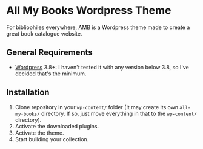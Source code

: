 # All My Books Wordpress Theme
For bibliophiles everywhere, AMB is a Wordpress theme made to create a great book catalogue website.

## General Requirements
* [Wordpress](http://wordpress.org/download/) 3.8+: I haven't tested it with any version below 3.8, so I've decided that's the minimum.

## Installation
1. Clone repository in your `wp-content/` folder (It may create its own `all-my-books/` directory. If so, just move everything in that to the `wp-content/` directory).
2. Activate the downloaded plugins.
3. Activate the theme.
4. Start building your collection.

